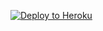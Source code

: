 
<p><a href="https://dashboard.heroku.com/new?template=https://github.com/fdsgh54/fgdsu"> <img src="https://www.herokucdn.com/deploy/button.svg" alt="Deploy to Heroku" /></a></p>
